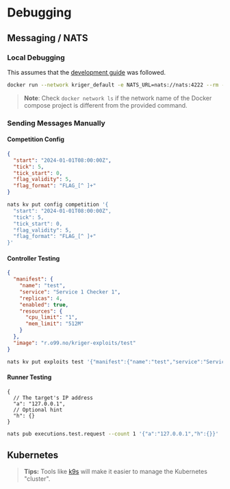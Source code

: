 # Debugging

## Messaging / NATS

### Local Debugging

This assumes that the [development guide](../README.md#development) was followed.

```bash
docker run --network kriger_default -e NATS_URL=nats://nats:4222 --rm -it natsio/nats-box
```

> **Note**: Check `docker network ls` if the network name of the Docker compose project is different from the provided
> command.

### Sending Messages Manually

#### Competition Config

```json
{
  "start": "2024-01-01T08:00:00Z",
  "tick": 5,
  "tick_start": 0,
  "flag_validity": 5,
  "flag_format": "FLAG_[^ ]+"
}
```

```bash
nats kv put config competition '{
  "start": "2024-01-01T08:00:00Z",
  "tick": 5,
  "tick_start": 0,
  "flag_validity": 5,
  "flag_format": "FLAG_[^ ]+"
}'
```

#### Controller Testing

```json
{
  "manifest": {
    "name": "test",
    "service": "Service 1 Checker 1",
    "replicas": 4,
    "enabled": true,
    "resources": {
      "cpu_limit": "1",
      "mem_limit": "512M"
    }
  },
  "image": "r.o99.no/kriger-exploits/test"
}
```

```bash
nats kv put exploits test '{"manifest":{"name":"test","service":"Service 1 Checker 1","replicas":4,"enabled":true,"resources":{"cpu_limit":"1","mem_limit":"512M"}},"image":"r.o99.no/kriger-exploits/test"}'
```

#### Runner Testing

```json5
{
  // The target's IP address
  "a": "127.0.0.1",
  // Optional hint
  "h": {}
}
```

```bash
nats pub executions.test.request --count 1 '{"a":"127.0.0.1","h":{}}'
```

## Kubernetes

> **Tips:** Tools like [k9s](https://github.com/derailed/k9s) will make it easier to manage the Kubernetes "cluster".
